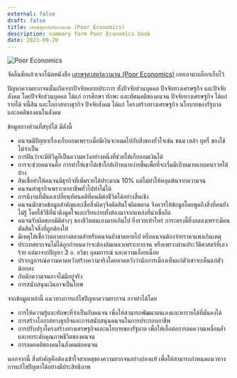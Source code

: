 ```yaml
---
external: false
draft: false
title: เศรษฐศาสตร์ความจน (Poor Economics)
description: summary form Poor Economics book
date: 2023-09-20
---
```


![Poor Economics](/images/pooreconomic.png)

จัดลิ้นชักแล้วเจอโน้ตหนังสือ [เศรษฐศาสตร์ความจน (Poor Economics)](https://salt.co.th/product/poor-econs/) เลยเอามาบล็อกเก็บไว้

ปัญหาความยากจนนั้นเกิดจากปัจจัยหลายประการ ทั้งปัจจัยส่วนบุคคล ปัจจัยทางเศรษฐกิจ และปัจจัยสังคม โดยปัจจัยส่วนบุคคล ได้แก่ การศึกษา ทักษะ และทัศนคติของคนจน ปัจจัยทางเศรษฐกิจ ได้แก่ รายได้ หนี้สิน และโอกาสทางธุรกิจ ปัจจัยสังคม ได้แก่ โครงสร้างทางเศรษฐกิจ นโยบายของรัฐบาล และอคติของคนในสังคม

ข้อมูลบางส่วนที่สรุปได้ มีดังนี้

- คนจนมีปัญหาเรื่องเก็บออมเพราะเมื่อมีเงินจะหมดไปกับสิ่งของยั่วใจเช่น ขนม เหล้า บุหรี่ ของใช้ไม่จำเป็น
- การฝันว่าจะมีทีวีดูก็เป็นความหวังอย่างหนึ่งที่ช่วยให้เก็บออมเงินได้
- การจะช่วยคนจนคือ การทำให้เขาได้เข้าใกล้เป้าหมายง่ายขึ้นเพื่อที่จะเริ่มมีเป้าหมายแบบคนรวยได้บ้าง
- สินเชื่อทำให้คนจนมีธุรกิจที่เพิ่มรายได้ประมาณ 10% แต่ไม่ทำให้หลุดพ้นจากความจน
- คนจนทำธุรกิจเพราะหาอาชีพทั่วไปทำไม่ได้
- การมีงานที่มั่นคงเปลี่ยนทัศนคติที่คนมีต่อชีวิตได้อย่างสิ้นเชิง
- คนจนมักขาดข้อมูลสำคัญและเชื่อสิ่งผิดๆจึงตัดสินใจผิดพลาด จึงควรให้ข้อมูลโดยพูดถึงสิ่งที่คนยังไม่รู้ โดยใช้วิธีที่น่าดึงดูดใจและเรียบง่ายทั้งต้องมาจากแหล่งที่น่าเชื่อถือ
- คนจนรับผิดชอบมิติต่างๆ ของชีวิตตนเองมากเกินไป ยิ่งรวยเท่าไหร่ ภาระตรงนี้ยิ่งลดลงเพราะมีคนตัดสินใจสิ่งที่ถูกต้องให้
- มีเหตุให้เชื่อว่าตลาดบางตลาดสำหรับคนจนยังขาดหายไป หรือคนจนต้องจ่ายราคาแพงเกินเหตุ
- ประเทศยากจนไม่ได้ถูกกำหนดว่าจะต้องล้มเหลวเพราะยากจน หรือเพราะผ่านประวัติศาสตร์ที่เลวร้าย แต่มาจากปัญหา 3 อ. อวิชา อุดมการณ์ และความเอื่อยเฉื่อย
- ปรากฏการณ์ความคาดหวังสร้างความจริงโดยคาดหวังว่านักการเมืองเห็นแก่ตัวเขาจะเห็นแก่ตัวน้อยลง
- กับดักความจนอาจไม่มีอยู่จริง
- การสนับสนุนเงินอาจเป็นโทษ

จากข้อมูลเหล่านี้ แนวทางการแก้ไขปัญหาความยากจน อาจทำได้โดย

- การให้ความรู้และทักษะที่จำเป็นกับคนจน เพื่อให้สามารถพัฒนาตนเองและหารายได้ที่มั่นคงได้
- การสร้างโอกาสทางธุรกิจและการสนับสนุนคนจนในการประกอบอาชีพ
- การปรับปรุงโครงสร้างทางเศรษฐกิจและนโยบายของรัฐบาล เพื่อให้เอื้อต่อการลดความเหลื่อมล้ำและยกระดับคุณภาพชีวิตของคนจน
- การลดอคติของคนในสังคมต่อคนจน

นอกจากนี้ สิ่งสำคัญคือต้องเข้าใจสาเหตุของความยากจนอย่างถ่องแท้ เพื่อให้สามารถกำหนดแนวทางการแก้ไขปัญหาได้อย่างมีประสิทธิภาพ
